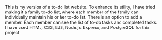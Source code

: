 This is my version of a to-do list website. To enhance its utility, I have tried making it a family to-do list, where each member of the family can individually maintain his or her to-do list. There is an option to add a member. Each member can see the list of to-do tasks and completed tasks. 
I have used HTML, CSS, EJS, Node.js, Express, and PostgreSQL for this project.
